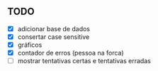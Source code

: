 ## TODO
- [X] adicionar base de dados
- [X] consertar case sensitive
- [X] gráficos
- [X] contador de erros (pessoa na forca)
- [ ] mostrar tentativas certas e tentativas erradas

